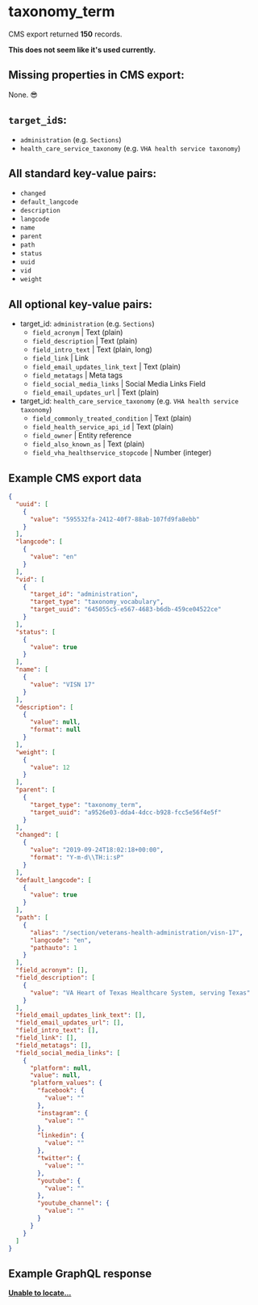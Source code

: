 # taxonomy_term

CMS export returned **150** records.

**This does not seem like it's used currently.**

## Missing properties in CMS export:

None. 😎

## `target_id`s:

- `administration` (e.g. `Sections`)
- `health_care_service_taxonomy` (e.g. `VHA health service taxonomy`)

## All standard key-value pairs:

- `changed`
- `default_langcode`
- `description`
- `langcode`
- `name`
- `parent`
- `path`
- `status`
- `uuid`
- `vid`
- `weight`

## All optional key-value pairs:

- target_id: `administration` (e.g. `Sections`)
  - `field_acronym` | Text (plain)
  - `field_description` | Text (plain)
  - `field_intro_text` | Text (plain, long)
  - `field_link` | Link
  - `field_email_updates_link_text` | Text (plain)
  - `field_metatags` | Meta tags
  - `field_social_media_links` | Social Media Links Field
  - `field_email_updates_url` | Text (plain)
- target_id: `health_care_service_taxonomy` (e.g. `VHA health service taxonomy`)
  - `field_commonly_treated_condition` | Text (plain)
  - `field_health_service_api_id` | Text (plain)
  - `field_owner` | Entity reference
  - `field_also_known_as` | Text (plain)
  - `field_vha_healthservice_stopcode` | Number (integer)

## Example CMS export data

```json
{
  "uuid": [
    {
      "value": "595532fa-2412-40f7-88ab-107fd9fa8ebb"
    }
  ],
  "langcode": [
    {
      "value": "en"
    }
  ],
  "vid": [
    {
      "target_id": "administration",
      "target_type": "taxonomy_vocabulary",
      "target_uuid": "645055c5-e567-4683-b6db-459ce04522ce"
    }
  ],
  "status": [
    {
      "value": true
    }
  ],
  "name": [
    {
      "value": "VISN 17"
    }
  ],
  "description": [
    {
      "value": null,
      "format": null
    }
  ],
  "weight": [
    {
      "value": 12
    }
  ],
  "parent": [
    {
      "target_type": "taxonomy_term",
      "target_uuid": "a9526e03-dda4-4dcc-b928-fcc5e56f4e5f"
    }
  ],
  "changed": [
    {
      "value": "2019-09-24T18:02:18+00:00",
      "format": "Y-m-d\\TH:i:sP"
    }
  ],
  "default_langcode": [
    {
      "value": true
    }
  ],
  "path": [
    {
      "alias": "/section/veterans-health-administration/visn-17",
      "langcode": "en",
      "pathauto": 1
    }
  ],
  "field_acronym": [],
  "field_description": [
    {
      "value": "VA Heart of Texas Healthcare System, serving Texas"
    }
  ],
  "field_email_updates_link_text": [],
  "field_email_updates_url": [],
  "field_intro_text": [],
  "field_link": [],
  "field_metatags": [],
  "field_social_media_links": [
    {
      "platform": null,
      "value": null,
      "platform_values": {
        "facebook": {
          "value": ""
        },
        "instagram": {
          "value": ""
        },
        "linkedin": {
          "value": ""
        },
        "twitter": {
          "value": ""
        },
        "youtube": {
          "value": ""
        },
        "youtube_channel": {
          "value": ""
        }
      }
    }
  ]
}
```

## Example GraphQL response

**[Unable to locate...](../../../../../../.cache/localhost/drupal/pages.json)**
